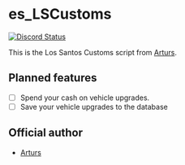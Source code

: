 # es_LSCustoms
<a href="https://discord.gg/eNJraMf"><img alt="Discord Status" src="https://discordapp.com/api/guilds/285462938691567627/widget.png"></a>

This is the Los Santos Customs script from [Arturs](https://forum.fivem.net/t/release-los-santos-customs-by-arturs/1774).

## Planned features 

- [ ] Spend your cash on vehicle upgrades.
- [ ] Save your vehicle upgrades to the database

## Official author
- [Arturs](https://forum.fivem.net/t/release-los-santos-customs-by-arturs/1774)
